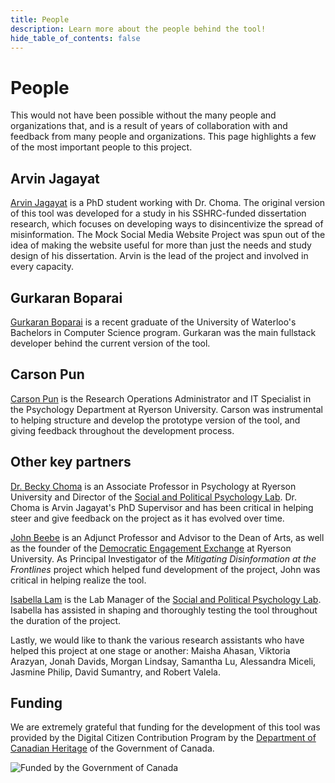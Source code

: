 ```yaml
---
title: People
description: Learn more about the people behind the tool!
hide_table_of_contents: false
---
```


# People

This would not have been possible without the many people and organizations that, and is a result of years of collaboration with and feedback from many people and organizations. This page highlights a few of the most important people to this project.

## Arvin Jagayat

[Arvin Jagayat](https://sites.psychlabs.ryerson.ca/spplab/portfolio/arvin-jagayat/) is a PhD student working with Dr. Choma. The original version of this tool was developed for a study in his SSHRC-funded dissertation research, which focuses on developing ways to disincentivize the spread of misinformation. The Mock Social Media Website Project was spun out of the idea of making the website useful for more than just the needs and study design of his dissertation. Arvin is the lead of the project and involved in every capacity.

## Gurkaran Boparai

[Gurkaran Boparai](https://github.com/gs3bopar) is a recent graduate of the University of Waterloo's Bachelors in Computer Science program. Gurkaran was the main fullstack developer behind the current version of the tool.

## Carson Pun

[Carson Pun](https://www.ryerson.ca/psychology/about-us/our-people/administrative-staff/carson-pun/) is the Research Operations Administrator and IT Specialist in the Psychology Department at Ryerson University. Carson was instrumental to helping structure and develop the prototype version of the tool, and giving feedback throughout the development process.

## Other key partners

[Dr. Becky Choma](https://www.ryerson.ca/psychology/about-us/our-people/faculty/becky-choma/) is an Associate Professor in Psychology at Ryerson University and Director of the [Social and Political Psychology Lab](https://sites.psychlabs.ryerson.ca/spplab/). Dr. Choma is Arvin Jagayat's PhD Supervisor and has been critical in helping steer and give feedback on the project as it has evolved over time.

[John Beebe](https://www.ryerson.ca/arts/about/our-people/john-beebe/) is an Adjunct Professor and Advisor to the Dean of Arts, as well as the founder of the [Democratic Engagement Exchange](https://www.engagedemocracy.ca/) at Ryerson University. As Principal Investigator of the *Mitigating Disinformation at the Frontlines* project which helped fund development of the project, John was critical in helping realize the tool.

[Isabella Lam](https://sites.psychlabs.ryerson.ca/spplab/portfolio/isabella-lam/) is the Lab Manager of the [Social and Political Psychology Lab](https://sites.psychlabs.ryerson.ca/spplab/). Isabella has assisted in shaping and thoroughly testing the tool throughout the duration of the project.

Lastly, we would like to thank the various research assistants who have helped this project at one stage or another: Maisha Ahasan, Viktoria Arazyan, Jonah Davids, Morgan Lindsay, Samantha Lu, Alessandra Miceli, Jasmine Philip, David Sumantry, and Robert Valela.

## Funding

We are extremely grateful that funding for the development of this tool was provided by the Digital Citizen Contribution Program by the [Department of Canadian Heritage](https://www.canada.ca/en/canadian-heritage.html) of the Government of Canada.

![Funded by the Government of Canada](/img/funding-small.png)